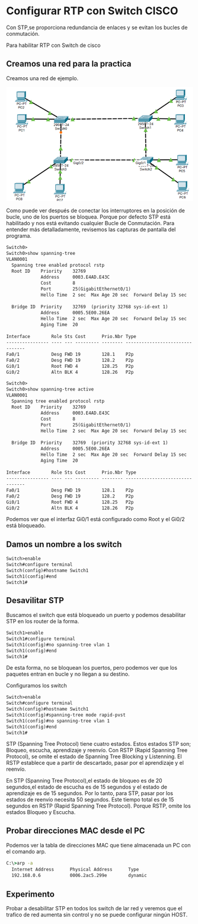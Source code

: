 <!-- https://ipcisco.com/lesson/rstp-configuration-on-cisco-packet-tracer -->
# Configurar RTP con Switch CISCO

Con STP,se proporciona redundancia de enlaces y se evitan los bucles de conmutación.

Para habilitar RTP con Switch de cisco

## Creamos una red para la practica

Creamos una red de ejemplo.

![picture 1](Imagenes/RSTP.png)  

Como puede ver después de conectar los interruptores en la posición de bucle, uno de los puertos se bloquea. Porque por defecto STP está habilitado y nos está evitando cualquier Bucle de Conmutación.
Para entender más detalladamente, revisemos las capturas de pantalla del programa.

``` cisco ios
Switch0>
Switch0>show spanning-tree
VLAN0001
  Spanning tree enabled protocol rstp
  Root ID    Priority    32769
             Address     0003.E4AD.E43C
             Cost        8
             Port        25(GigabitEthernet0/1)
             Hello Time  2 sec  Max Age 20 sec  Forward Delay 15 sec

  Bridge ID  Priority    32769  (priority 32768 sys-id-ext 1)
             Address     0005.5E00.26EA
             Hello Time  2 sec  Max Age 20 sec  Forward Delay 15 sec
             Aging Time  20

Interface        Role Sts Cost      Prio.Nbr Type
---------------- ---- --- --------- -------- --------------------------------
Fa0/1            Desg FWD 19        128.1    P2p
Fa0/2            Desg FWD 19        128.2    P2p
Gi0/1            Root FWD 4         128.25   P2p
Gi0/2            Altn BLK 4         128.26   P2p
```

``` cisco ios
Switch0>
Switch0>show spanning-tree active
VLAN0001
  Spanning tree enabled protocol rstp
  Root ID    Priority    32769
             Address     0003.E4AD.E43C
             Cost        8
             Port        25(GigabitEthernet0/1)
             Hello Time  2 sec  Max Age 20 sec  Forward Delay 15 sec

  Bridge ID  Priority    32769  (priority 32768 sys-id-ext 1)
             Address     0005.5E00.26EA
             Hello Time  2 sec  Max Age 20 sec  Forward Delay 15 sec
             Aging Time  20

Interface        Role Sts Cost      Prio.Nbr Type
---------------- ---- --- --------- -------- --------------------------------
Fa0/1            Desg FWD 19        128.1    P2p
Fa0/2            Desg FWD 19        128.2    P2p
Gi0/1            Root FWD 4         128.25   P2p
Gi0/2            Altn BLK 4         128.26   P2p
```

Podemos ver que el interfaz Gi0/1 está configurado como Root y el Gi0/2 está bloqueado.

## Damos un nombre a los switch

``` cisco ios
Switch>enable
Switch#configure terminal
Switch(config)#hostname Switch1
Switch1(config)#end
Switch1#
```

## Desavilitar STP

Buscamos el switch que está bloqueado un puerto y podemos desabilitar STP en los router de la forma.

``` cisco ios
Switch1>enable
Switch1#configure terminal
Switch1(config)#no spanning-tree vlan 1
Switch1(config)#end
Switch1#
```

De esta forma, no se bloquean los puertos,
pero podemos ver que los paquetes entran en bucle y no llegan a su destino.

Configuramos los switch

``` cisco ios
Switch>enable
Switch#configure terminal
Switch(config)#hostname Switch1
Switch1(config)#spanning-tree mode rapid-pvst
Switch1(config)#no spanning-tree vlan 1
Switch1(config)#end
Switch1#
```

STP (Spanning Tree Protocol) tiene cuatro estados. Estos estados STP son; Bloqueo, escucha, aprendizaje y reenvío. Con RSTP (Rapid Spanning Tree Protocol), se omite el estado de Spanning Tree Blocking y Listenning. El RSTP establece que a partir de descartado, pasar por el aprendizaje y el reenvío.

En STP (Spanning Tree Protocol),el estado de bloqueo es de 20 segundos,el estado de escucha es de 15 segundos y el estado de aprendizaje es de 15 segundos. Por lo tanto, para STP, pasar por los estados de reenvío necesita 50 segundos. Este tiempo total es de 15 segundos en RSTP (Rapid Spanning Tree Protocol). Porque RSTP, omite los estados Bloqueo y Escucha.

## Probar direcciones MAC desde el PC

Podemos ver la tabla de direcciones MAC que tiene almacenada un PC con el comando arp.

``` cmd
C:\>arp -a
  Internet Address      Physical Address      Type
  192.168.0.6           0006.2ac5.299e        dynamic
```

## Experimento

Probar a desabilitar STP en todos los switch de lar red y veremos que el trafico
de red aumenta sin control y no se puede configurar ningún HOST.
